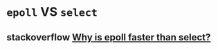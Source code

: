 # `epoll` VS `select`



## stackoverflow [Why is epoll faster than select?](https://stackoverflow.com/questions/17355593/why-is-epoll-faster-than-select)

